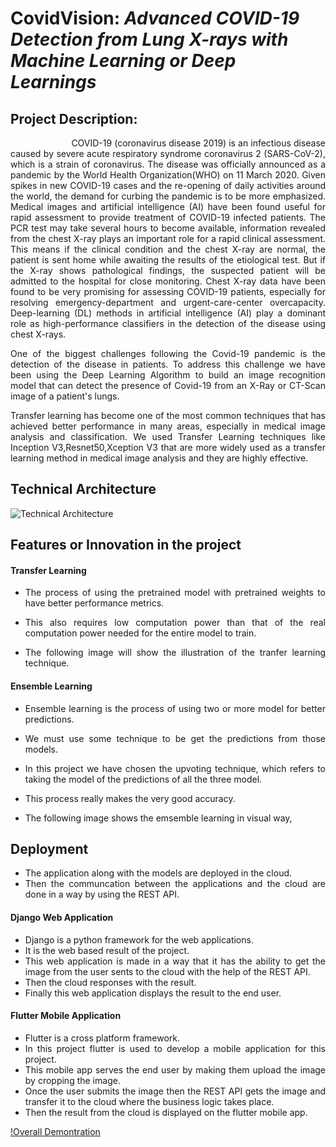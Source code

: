 # CovidVision: **_Advanced COVID-19 Detection from Lung X-rays with Machine Learning or Deep Learnings_**

## Project Description:

<div style="text-align:justify">&nbsp;&nbsp;&nbsp;&nbsp;&nbsp;&nbsp;&nbsp;&nbsp;&nbsp;&nbsp;&nbsp;&nbsp;&nbsp;&nbsp;&nbsp;&nbsp;&nbsp;&nbsp;&nbsp;&nbsp;&nbsp;&nbsp;&nbsp;&nbsp;COVID-19 (coronavirus disease 2019) is an infectious disease caused by severe acute respiratory syndrome coronavirus 2 (SARS-CoV-2), which is a strain of coronavirus. The disease was officially announced as a pandemic by the World Health Organization(WHO) on 11 March 2020. Given spikes in new COVID-19 cases and the re-opening of daily activities around the world, the demand for curbing the pandemic is to be more emphasized. Medical images and artificial intelligence (AI) have been found useful for rapid assessment to provide treatment of COVID-19 infected patients. The PCR test may take several hours to become available, information revealed from the chest X-ray plays an important role for a rapid clinical assessment. This means if the clinical condition and the chest X-ray are normal, the patient is sent home while awaiting the results of the etiological test. But if the X-ray shows pathological findings, the suspected patient will be admitted to the hospital for close monitoring. Chest X-ray data have been found to be very promising for assessing COVID-19 patients, especially for resolving emergency-department and urgent-care-center overcapacity. Deep-learning (DL) methods in artificial intelligence (AI) play a dominant role as high-performance classifiers in the detection of the disease using chest X-rays.

One of the biggest challenges following the Covid-19 pandemic is the detection of the disease in patients. To address this challenge we have been using the Deep Learning Algorithm to build an image recognition model that can detect the presence of Covid-19 from an X-Ray or CT-Scan image of a patient's lungs.

Transfer learning has become one of the most common techniques that has achieved better performance in many areas, especially in medical image analysis and classification. We used Transfer Learning techniques like Inception V3,Resnet50,Xception V3 that are more widely used as a transfer learning method in medical image analysis and they are highly effective.

## Technical Architecture

![Technical Architecture](https://lh5.googleusercontent.com/kaSemjH4Bg4iEK0voEax_0s585VjF5FWcd_jBjpcNwBdk98M1-r-EtVjgCuxPG0uUMZBRIFyk3PFPvM7tt39L2joJuW__nWvHoXH4AKwP3sELWHD2auu8AxfaXhgBzNMK-toJ7a6kOEo6Q8ndSchCA)

## Features or Innovation in the project

#### Transfer Learning

- The process of using the pretrained model with pretrained weights to have better performance metrics.
- This also requires low computation power than that of the real computation power needed for the entire model to train.

- The following image will show the illustration of the tranfer learning technique.

#### Ensemble Learning

- Ensemble learning is the process of using two or more model for better predictions.

* We must use some technique to be get the predictions from those models.
* In this project we have chosen the upvoting technique, which refers to taking the model of the predictions of all the three model.
* This process really makes the very good accuracy.

* The following image shows the emsemble learning in visual way,

## Deployment

- The application along with the models are deployed in the cloud.
- Then the communcation between the applications and the cloud are done in a way by using the REST API.

#### Django Web Application

- Django is a python framework for the web applications.
- It is the web based result of the project.
- This web application is made in a way that it has the ability to get the image from the user sents to the cloud with the help of the REST API.
- Then the cloud responses with the result.
- Finally this web application displays the result to the end user.

#### Flutter Mobile Application

- Flutter is a cross platform framework.
- In this project flutter is used to develop a mobile application for this project.
- This mobile app serves the end user by making them upload the image by cropping the image.
- Once the user submits the image then the REST API gets the image and transfer it to the cloud where the business logic takes place.
- Then the result from the cloud is displayed on the flutter mobile app.
</div>

[!Overall Demontration](https://github.com/naanmudhalvan-SI/IBM--13630-1682660810/assets/103887376/48bed622-f113-4668-aebb-b05c20778326)
